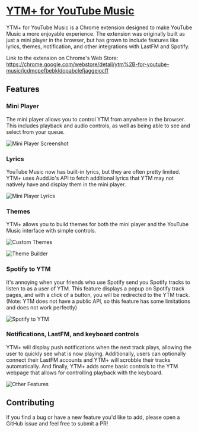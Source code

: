 # [YTM+ for YouTube Music](https://chrome.google.com/webstore/detail/ytm%2B-for-youtube-music/jcdmcpefbebkldopabclefjaggejocff)

YTM+ for YouTube Music is a Chrome extension designed to make YouTube Music a more enjoyable experience. The extension was originally built as just a mini player in the browser, but has grown to include features like lyrics, themes, notification, and other integrations with LastFM and Spotify.

Link to the extension on Chrome's Web Store: https://chrome.google.com/webstore/detail/ytm%2B-for-youtube-music/jcdmcpefbebkldopabclefjaggejocff

## Features
### Mini Player
The mini player allows you to control YTM from anywhere in the browser. This includes playback and audio controls, as well as being able to see and select from your queue.

![Mini Player Screenshot](https://github.com/mkossoris/YTM-Plus/blob/master/screenshots/Control%20YTM%20from%20Anywhere.png)

### Lyrics
YouTube Music now has built-in lyrics, but they are often pretty limited. YTM+ uses Audd.io's API to fetch additional lyrics that YTM may not natively have and display them in the mini player.

![Mini Player Lyrics](https://github.com/mkossoris/YTM-Plus/blob/master/screenshots/Mini%20Player%20Lyrics.png)

### Themes
YTM+ allows you to build themes for both the mini player and the YouTube Music interface with simple controls.

![Custom Themes](https://github.com/mkossoris/YTM-Plus/blob/master/screenshots/Create%20Custom%20Themes.png)

![Theme Builder](https://github.com/mkossoris/YTM-Plus/blob/master/screenshots/Theme%20Preview.png)

### Spotify to YTM
It's annoying when your friends who use Spotify send you Spotify tracks to listen to as a user of YTM. This feature displays a popup on Spotify track pages, and with a click of a button, you will be redirected to the YTM track. (Note: YTM does not have a public API, so this feature has some limitations and does not work perfectly)

![Spotify to YTM](https://github.com/mkossoris/YTM-Plus/blob/master/screenshots/Redirect%20from%20Spotify.png)

### Notifications, LastFM, and keyboard controls
YTM+ will display push notifications when the next track plays, allowing the user to quickly see what is now playing. Additionally, users can optionally connect their LastFM accounts and YTM+ will scrobble their tracks automatically. And finally, YTM+ adds some basic controls to the YTM webpage that allows for controlling playback with the keyboard.

![Other Features](https://github.com/mkossoris/YTM-Plus/blob/master/screenshots/Notifs%20and%20Scrobbling.png)

## Contributing
If you find a bug or have a new feature you'd like to add, please open a GitHub issue and feel free to submit a PR!
